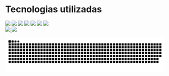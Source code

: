 <h1>Tecnologias utilizadas</h1>
<div>
   <img src="https://cdn.jsdelivr.net/gh/devicons/devicon/icons/adonisjs/adonisjs-original.svg" />
   <img src="https://cdn.jsdelivr.net/gh/devicons/devicon/icons/adonisjs/adonisjs-original.svg" />
   <img src="https://cdn.jsdelivr.net/gh/devicons/devicon/icons/adonisjs/adonisjs-original.svg" />
   <img src="https://cdn.jsdelivr.net/gh/devicons/devicon/icons/adonisjs/adonisjs-original.svg" />
   <img src="https://cdn.jsdelivr.net/gh/devicons/devicon/icons/adonisjs/adonisjs-original.svg" />
   <img src="https://cdn.jsdelivr.net/gh/devicons/devicon/icons/adonisjs/adonisjs-original.svg" />
   <img src="https://cdn.jsdelivr.net/gh/devicons/devicon/icons/adonisjs/adonisjs-original.svg" />
</div>
   
<div>
<a href="https://github.com/Or1x">
<img height="180em" src="https://github-readme-stats.vercel.app/api/top-langs/?username=Or1x&layout=compact&langs_count=7&theme=dracula"/>
<img height="180em" src="https://github-readme-stats.vercel.app/api?username=Or1x&show_icons=true&theme=dracula&include_all_commits=true&count_private=true"/>
</div>

![Snake animation](https://github.com/Or1x/Or1x/blob/output/github-contribution-grid-snake.svg)
